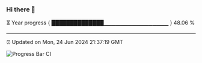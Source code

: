### Hi there 👋

⏳ Year progress { ██████████████▁▁▁▁▁▁▁▁▁▁▁▁▁▁▁▁ } 48.06 %

---

⏰ Updated on Mon, 24 Jun 2024 21:37:19 GMT

![Progress Bar CI](https://github.com/IshwaranRudhara/GIT-ACTION/workflows/Progress%20Bar%20CI/badge.svg)
